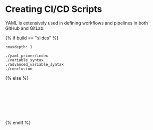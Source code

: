 # Creating CI/CD Scripts

YAML is extensively used in defining workflows and pipelines in both GitHub and GitLab:

{% if build == "slides" %}
<!-- BUILDING THE SLIDES -->
```{toctree}
:maxdepth: 1

./yaml_primer/index
./variable_syntax
./advanced_variable_syntax
./conclusion
```
{% else %}
<!-- BUILDING THE PAGES -->
```{include} ./yaml_primer/index.md
```
```{include} ./yaml_primer/about_YAML.md
```
```{include} ./yaml_primer/syntax.md
```
```{include} ./yaml_primer/conclusion.md
```
```{include} ./variable_syntax.md
```
```{include} ./advanced_variable_syntax.md
```
```{include} ./github/index.md
```
```{include} ./gitlab/index.md
```
{% endif %}
